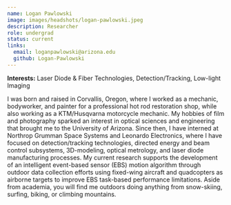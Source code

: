```yaml
---
name: Logan Pawlowski
image: images/headshots/logan-pawlowski.jpeg
description: Researcher
role: undergrad
status: current
links:
  email: loganpawlowski@arizona.edu
  github: Logan-Pawlowski
---
```

**Interests:** Laser Diode & Fiber Technologies, Detection/Tracking, Low-light Imaging

I was born and raised in Corvallis, Oregon, where I worked as a mechanic, bodyworker, and painter for a professional hot rod restoration shop, while also working as a KTM/Husqvarna motorcycle mechanic. My hobbies of film and photography sparked an interest in optical sciences and engineering that brought me to the University of Arizona. Since then, I have interned at Northrop Grumman Space Systems and Leonardo Electronics, where I have focused on detection/tracking technologies, directed energy and beam control subsystems, 3D-modeling, optical metrology, and laser diode manufacturing processes. My current research supports the development of an intelligent event-based sensor (EBS) motion algorithm through outdoor data collection efforts using fixed-wing aircraft and quadcopters as airborne targets to improve EBS task-based performance limitations. Aside from academia, you will find me outdoors doing anything from snow-skiing, surfing, biking, or climbing mountains.
